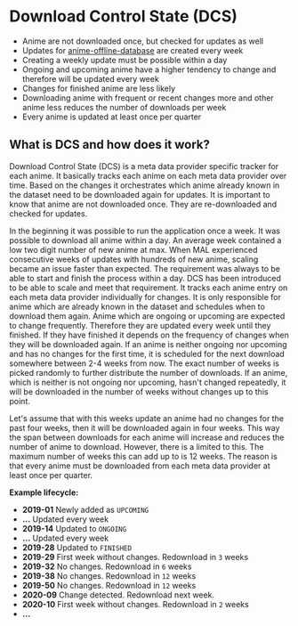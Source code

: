 # Download Control State (DCS)

+ Anime are not downloaded once, but checked for updates as well
+ Updates for [anime-offline-database](https://github.com/manami-project/anime-offline-database) are created every week
+ Creating a weekly update must be possible within a day
+ Ongoing and upcoming anime have a higher tendency to change and therefore will be updated every week
+ Changes for finished anime are less likely
+ Downloading anime with frequent or recent changes more and other anime less reduces the number of downloads per week
+ Every anime is updated at least once per quarter

## What is DCS and how does it work?

Download Control State (DCS) is a meta data provider specific tracker for each anime.
It basically tracks each anime on each meta data provider over time. Based on the changes it orchestrates which
anime already known in the dataset need to be downloaded again for updates. It is important to know that anime are not
downloaded once. They are re-downloaded and checked for updates.

In the beginning it was possible to run the application once a week. It was possible to download all anime within a day.
An average week contained a low two digit number of new anime at max.
When MAL experienced consecutive weeks of updates with hundreds of new anime, scaling became an issue faster than expected.
The requirement was always to be able to start and finish the process within a day.
DCS has been introduced to be able to scale and meet that requirement. It tracks each anime entry on each meta data provider
individually for changes. It is only responsible for anime which are already known in the dataset and schedules when
to download them again.
Anime which are ongoing or upcoming are expected to change frequently. Therefore they are updated every week until they
finished. If they have finished it depends on the frequency of changes when they will be downloaded again.
If an anime is neither ongoing nor upcoming and has no changes for the first time, it is scheduled for the next download somewhere between 2-4 weeks from now.
The exact number of weeks is picked randomly to further distribute the number of downloads.
If an anime, which is neither is not ongoing nor upcoming, hasn't changed repeatedly, it will be downloaded in the number of weeks without changes up to this point.

Let's assume that with this weeks update an anime had no changes for the past four weeks, then it will be downloaded again 
in four weeks. This way the span between downloads for each anime will increase and reduces the number of anime to download.
However, there is a limited to this. The maximum number of weeks this can add up to is 12 weeks. The reason is that 
every anime must be downloaded from each meta data provider at least once per quarter.

**Example lifecycle:**

* **2019-01** Newly added as `UPCOMING`
* **...** Updated every week
* **2019-14** Updated to `ONGOING`
* **...** Updated every week
* **2019-28** Updated to `FINISHED`
* **2019-29** First week without changes. Redownload in `3` weeks
* **2019-32** No changes. Redownload in `6` weeks
* **2019-38** No changes. Redownload in `12` weeks
* **2019-50** No changes. Redownload in `12` weeks
* **2020-09** Change detected. Redownload next week.
* **2020-10** First week without changes. Redownload in `2` weeks
* **...**
